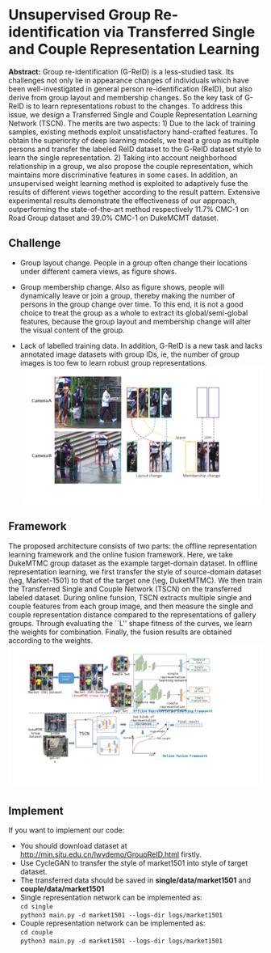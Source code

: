 # Unsupervised Group Re-identification via Transferred Single and Couple Representation Learning

**Abstract:** Group re-identification (G-ReID) is a less-studied task. Its challenges not only lie in appearance changes of individuals which have been well-investigated in general person re-identification (ReID), but also derive from group layout and membership changes. So the key task of G-ReID is to learn representations robust to the changes. To address this issue, we design a Transferred Single and Couple Representation Learning Network (TSCN). The merits are two aspects: 1) Due to the lack of training samples, existing methods exploit unsatisfactory hand-crafted features. To obtain the superiority of deep learning models, we treat a group as multiple persons and transfer the labeled ReID dataset to the G-ReID dataset style to learn the single representation. 2) Taking into account neighborhood relationship in a group, we also propose the couple representation, which maintains more discriminative features in some cases. In addition, an unsupervised weight learning method is exploited to adaptively fuse the results of different views together according to the result pattern. Extensive experimental results demonstrate the effectiveness of our approach, outperforming the state-of-the-art method respectively 11.7% CMC-1 on Road Group dataset and 39.0% CMC-1 on DukeMCMT dataset.
## Challenge

- Group layout change. People in a group often change their locations under different camera views, as figure shows. 


- Group membership change. Also as figure shows, people will dynamically leave or join a group, thereby making the number of persons in the group change over time. To this end, it is not a good choice to treat the group as a whole to extract its global/semi-global features, because the group layout and membership change will alter the visual content of the group. 
- Lack of labelled training data. In addition, G-ReID is a new task and lacks annotated image datasets with group IDs, ie, the number of group images is too few to learn robust group representations.
![Challenge](challenge.jpg  "llustration of the challenges for G-ReID. Besides the challenge of the appearance change, G-ReID brings in the challenges of group layout and membership changes.")
 
## Framework
The proposed architecture consists of two parts: the offline representation learning framework and the online fusion framework. Here, we take DukeMTMC group dataset as the example target-domain dataset. In offline representation learning, we first transfer the style of source-domain dataset (\eg, Market-1501) to that of the target one (\eg, DuketMTMC). We then train the Transferred Single and Couple Network (TSCN) on the transferred labeled dataset. During online funsion, TSCN extracts multiple single and couple features from each group image, and then measure the single and couple representation distance compared to the representations of gallery groups. Through evaluating the ``L'' shape fitness of the curves, we learn the weights for combination. Finally, the fusion results are obtained according to the weights.
![framework](framework.jpg  "Framework")

## Implement
If you want to implement our code:

  - You should download dataset at http://min.sjtu.edu.cn/lwydemo/GroupReID.html firstly.
  - Use CycleGAN to transfer the style of market1501 into style of target dataset.
  - The transferred data should be saved in **single/data/market1501** and **couple/data/market1501**
  - Single representation network can be implemented as:  
  `cd single`  
  `python3 main.py -d market1501 --logs-dir logs/market1501`
  - Couple representation network can be implemented as:  
  `cd couple `  
  `python3 main.py -d market1501 --logs-dir logs/market1501 `
